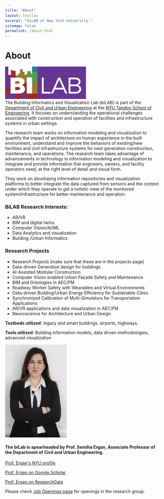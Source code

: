 ```yaml
---
title: "About"
layout: textlay
excerpt: "biLAB at New York University."
sitemap: false
permalink: /about.html
---
```

# About

![bilab Logo](/images/bilab_short_transparent.png)  
The  Building Informatics and Visualization Lab (biLAB) is part of the [Department of Civil and Urban Engineering](https://engineering.nyu.edu/academics/departments/civil-and-urban-engineering) at the [NYU Tandon School of Engineering](https://engineering.nyu.edu/). It focuses on understanding the operational challenges associated with construction and operation of facilities and infrastructure systems in urban settings.

The research team works on information modeling and visualization to quantify the impact of architecture on human experience in the built environment, understand and improve the behaviors of existing/new facilities and civil infrastructure systems for next generation construction, maintenance, and operations. The research team takes advantage of advancements in technology in information modeling and visualization to integrate and provide information that engineers, owners, and facility operators need, at the right level of detail and visual form.

They work on developing information repositories and visualization platforms to better integrate the data captured from sensors and the context under which they operate to get a holistic view of the monitored system/infrastructure for better maintenance and operation.

### BiLAB Research Interests:  
* AR/VR
* BIM and digital twins
* Computer Vision/AI/ML
* Data Analytics and visualization
* Building /Urban Informatics

<!-- <span style="color:blue"><b>Architecture and Neuroscience</b></span>  
*How can we quantify the impact of architectural design features on human experience? Can we use the findings to improve the design practice for better and healtier experiences in the built environment?*  
  
<span style="color:blue"><b>Urban Challenges for AEC/FM</b></span>  
*How can the design, construction and facilities management processes be improved to tackle with  the challenges imposed by urban settings?*  
  
<span style="color:blue"><b>Understanding the context under which Civil Infrastructure Systems (CIS) operate</b></span>  
*How sensors and models can be integrated to better understand system behaviors?*  
  
<span style="color:blue"><b>Healthier building systems</b></span>  
*How can the performance of interconnected facility systems  be determined for setting proactive management strategies?*   -->

### Research Projects  
* Research Projects (make sure that these are in the projects page)
* Data-driven Generative design for buildings
* AI-Assisted Modular Construction
* Computer Vision enabled Urban Façade Safety and Maintenance
* BIM and Ontologies in AEC/FM
* Roadway Worker Safety with Wearables and Virtual Environments
* Data-driven Building/Urban Energy Efficiency for Sustainable Cities
* Synchronized Calibration of Multi-Simulators for Transportation Applications
* AR/VR applications and data visualization in AEC/FM
* Neuroscience for Architecture and Urban Design

<b>Testbeds utilized</b>: legacy and smart buildings, airports, highways.  
  
<b>Tools utilized</b>: Building information models, data driven methodologies, advanced visualization

<img src="/images/semiha2.jpg" width="40%"/>

#### The biLab is spearheaded by Prof. Semiha Ergan, Associate Professor of the Department of Civil and Urban Engineering.

[Prof. Ergan's NYU profile](https://engineering.nyu.edu/faculty/semiha-ergan)

[Prof. Ergan on Google Scholar](https://scholar.google.com/citations?user=WYwmI0wAAAAJ&hl=en)

[Prof. Ergan on ResearchGate](https://www.researchgate.net/profile/Semiha_Ergan)

Please check [Job Openings page](/jobopening) for openings in the research group.